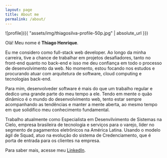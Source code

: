```yaml
---
layout: page
title: About me
permalink: /about/
---
```


<!--- (<img align="center" src="https://github.com/thiagosilva95/thiagosilva95.github.io/blob/master/assets/img/thiagosilva95-profile.jpg" width="150"> -->

![profile]({{ "assets/img/thiagosilva-profile-50p.jpg" | absolute_url }})
 
Olá! Meu nome é **Thiago Henrique**.

Eu me considero como full-stack web developer. Ao longo da minha carreira, tive a chance de trabalhar em projetos desafiadores, tanto no front-end quanto no back-end e isso me deu confiança em todo o processo de desenvolvimento da web. No momento, estou focando nos estudos e procurando atuar com arquitetura de software, cloud computing e tecnologias back-end.

Para mim, desenvolveder software é mais do que um trabalho regular e dedico uma grande parte do meu tempo a ele. Tendo em mente o quão dinâmico é o mundo do desenvolvimento web, tento estar sempre acompanhando as tendências e manter a mente aberta, ao mesmo tempo em que solidifico meu conhecimento fundamental.

Trabalho atualmente como Especialista em Desenvilvimento de Sistemas na Cielo, empresa brasileira de tecnologia e serviços para o varejo, líder no segmento de pagamentos eletrônicos na América Latina. Usando o modelo ágil de Squad, atuo na evolução do sistema de Credenciamento, que é porta de entrada para os clientes na empresa.

Para saber mais, acesse meu [LinkedIn](https://www.linkedin.com/in/thiagohsilvadev).